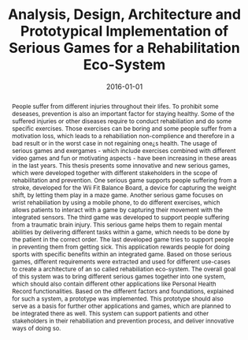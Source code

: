 ---
abstract: People suffer from different injuries throughout their lifes. To prohibit
  some deseases, prevention is also an important factor for staying healthy. Some
  of the suffered injuries or other diseases require to conduct rehabiliation and
  do some specific exercises. Those exercises can be boring and some people suffer
  from a motivation loss, which leads to a rehabiliation non-complience and therefore
  in a bad result or in the worst case in not regaining one&iquest;s health. The usage
  of serious games and exergames - which include exercises combined with different
  video games and fun or motivating aspects - have been increasing in these areas
  in the last years. This thesis presents some innovative and new serious games, which
  were developed together with different stakeholders in the scope of rehabilitation
  and prevention. One serious game supports people suffering from a stroke, developed
  for the Wii Fit Balance Board, a device for capturing the weight shift, by letting
  them play in a maze game. Another serious game focuses on wrist rehabiliation by
  using a mobile phone, to do different exercises, which allows patients to interact
  with a game by capturing their movement with the integrated sensors. The third game
  was developed to support people suffering from a traumatic brain injury. This serious
  game helps them to regain mental abilities by delivering different tasks within
  a game, which needs to be done by the patient in the correct order. The last developed
  game tries to support people in preventing them from getting sick. This application
  rewards people for doing sports with specific benefits within an integrated game.
  Based on those serious games, different requirements were extracted and used for
  different use-cases to create a architecture of an so called rehabiliation eco-system.
  The overall goal of this system was to bring different serious games together into
  one system, which should also contain different other applications like Personal
  Health Record functionalities. Based on the different factors and foundations, explained
  for such a system, a prototype was implemented. This prototype should also serve
  as a basis for further other applications and games, which are planned to be integrated
  there as well. This system can support patients and other stakeholders in their
  rehabiliation and prevention process, and deliver innovative ways of doing so.
authors:
- René Baranyi
date: '2016-01-01'
featured: false
links:
- name: Publik
  url: https://publik.tuwien.ac.at/showentry.php?ID=257806&lang=2
publication_types:
- '7'
publishDate: '2016-01-01'
title: Analysis, Design, Architecture and Prototypical Implementation of Serious Games
  for a Rehabilitation Eco-System
url_pdf: ''
---
